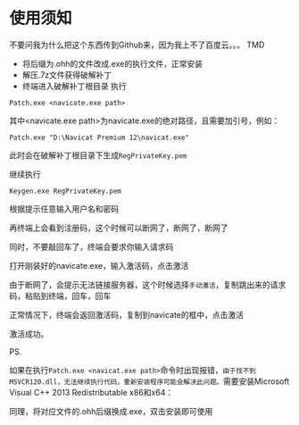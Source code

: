 使用须知
===============
不要问我为什么把这个东西传到Github来，因为我上不了百度云。。。
TMD
* 将后缀为.ohh的文件改成.exe的执行文件，正常安装
* 解压.7z文件获得破解补丁
* 终端进入破解补丁根目录 执行

`Patch.exe <navicate.exe path>`

其中<navicate.exe path>为navicate.exe的绝对路径，且需要加引号，例如：

`Patch.exe "D:\Navicat Premium 12\navicat.exe"`

此时会在破解补丁根目录下生成`RegPrivateKey.pem`

继续执行

`Keygen.exe RegPrivateKey.pem`

根据提示任意输入用户名和密码

再终端上会看到注册码，这个时候可以断网了，断网了，断网了

同时，不要敲回车了，终端会要求你输入请求码

打开刚装好的navicate.exe，输入激活码，点击激活

由于断网了，会提示无法链接服务器，这个时候选择`手动激活`，复制跳出来的请求码，粘贴到终端，回车，回车

正常情况下，终端会返回激活码，复制到navicate的框中，点击激活

激活成功。


PS.

如果在执行`Patch.exe <navicat.exe path>`命令时出现报错，`由于找不到MSVCR120.dll，无法继续执行代码。重新安装程序可能会解决此问题。`需要安装Microsoft Visual C++ 2013 Redistributable x86和x64：

同理，将对应文件的.ohh后缀换成.exe，双击安装即可使用